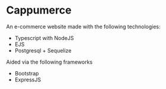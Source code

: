 # Cappumerce

An e-commerce website made with the following technologies:
* Typescript with NodeJS
* EJS
* Postgresql + Sequelize

Aided via the following frameworks
* Bootstrap
* ExpressJS
